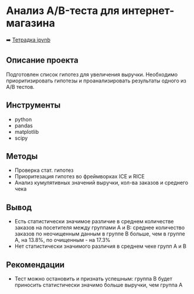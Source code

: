 # Анализ A/B-теста для интернет-магазина

➡️ [Тетрадка ipynb]()

## Описание проекта
Подготовлен список гипотез для увеличения выручки. Необходимо приоритизировать гипотезы и проанализировать результаты одного из A/B тестов.

## Инструменты
- python
- pandas
- matplotlib
- scipy

## Методы
- Проверка стат. гипотез
- Приоритезация гипотез во фреймворках ICE и RICE
- Анализ кумулятивных значений выручки, кол-ва заказов и среднего чека

## Вывод
- Есть статистически значимое различие в среднем количестве заказов на посетителя между группами A и B: среднее количество заказов по неочищенным данным в группе B больше, чем в группе A, на 13.8%, по очищенным - на 17.3%
- Нет статистически значимого различия в среднем чеке групп A и B

## Рекомендации
- Тест можно остановить и признать успешным: группа B будет приносить статистически значимо больше выручки, чем группа A